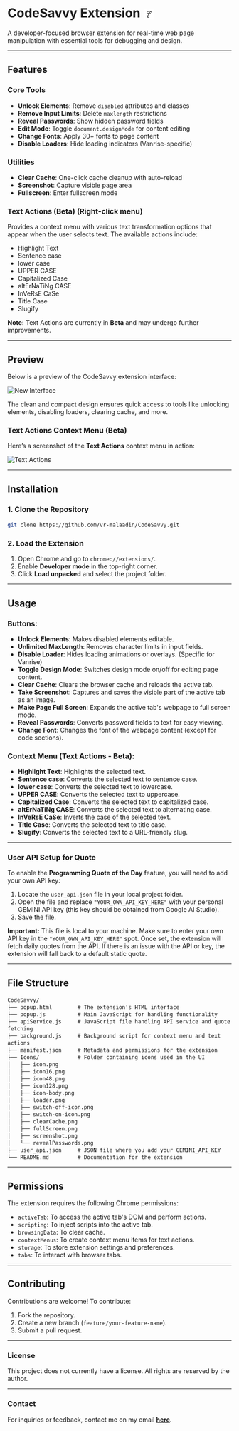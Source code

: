 # **CodeSavvy Extension** <img src="Icons/ai-logo.gif" width="24" height="24" align="center" alt="Animated logo">

A developer-focused browser extension for real-time web page manipulation with essential tools for debugging and design.

---

## **Features**

### **Core Tools**
- **Unlock Elements**: Remove `disabled` attributes and classes
- **Remove Input Limits**: Delete `maxlength` restrictions
- **Reveal Passwords**: Show hidden password fields
- **Edit Mode**: Toggle `document.designMode` for content editing
- **Change Fonts**: Apply 30+ fonts to page content
- **Disable Loaders**: Hide loading indicators (Vanrise-specific)

### **Utilities**
- **Clear Cache**: One-click cache cleanup with auto-reload
- **Screenshot**: Capture visible page area
- **Fullscreen**: Enter fullscreen mode

### **Text Actions (Beta)** (Right-click menu)
Provides a context menu with various text transformation options that appear when the user selects text. The available actions include:
- Highlight Text
- Sentence case
- lower case
- UPPER CASE
- Capitalized Case
- altErNaTiNg CASE
- InVeRsE CaSe
- Title Case
- Slugify
  
**Note:** Text Actions are currently in **Beta** and may undergo further improvements.

---

## **Preview**

Below is a preview of the CodeSavvy extension interface:

![New Interface](https://github.com/user-attachments/assets/4703219c-f73c-490e-8df3-8cad194f4371)

The clean and compact design ensures quick access to tools like unlocking elements, disabling loaders, clearing cache, and more.

### Text Actions Context Menu (Beta)
Here’s a screenshot of the **Text Actions** context menu in action:

![Text Actions](https://github.com/user-attachments/assets/52e3709a-660b-4647-898e-c1186ec039e2)

---

## **Installation**

### 1. Clone the Repository
```bash
git clone https://github.com/vr-malaadin/CodeSavvy.git
```

### 2. Load the Extension
1. Open Chrome and go to `chrome://extensions/`.
2. Enable **Developer mode** in the top-right corner.
3. Click **Load unpacked** and select the project folder.

---

## **Usage**

### Buttons:
- **Unlock Elements**: Makes disabled elements editable.
- **Unlimited MaxLength**: Removes character limits in input fields.
- **Disable Loader**: Hides loading animations or overlays. (Specific for Vanrise)
- **Toggle Design Mode**: Switches design mode on/off for editing page content.
- **Clear Cache**: Clears the browser cache and reloads the active tab.
- **Take Screenshot**: Captures and saves the visible part of the active tab as an image.
- **Make Page Full Screen**: Expands the active tab's webpage to full screen mode.
- **Reveal Passwords**: Converts password fields to text for easy viewing.
- **Change Font**: Changes the font of the webpage content (except for code sections).

### Context Menu (Text Actions - Beta):
- **Highlight Text**: Highlights the selected text.
- **Sentence case**: Converts the selected text to sentence case.
- **lower case**: Converts the selected text to lowercase.
- **UPPER CASE**: Converts the selected text to uppercase.
- **Capitalized Case**: Converts the selected text to capitalized case.
- **altErNaTiNg CASE**: Converts the selected text to alternating case.
- **InVeRsE CaSe**: Inverts the case of the selected text.
- **Title Case**: Converts the selected text to title case.
- **Slugify**: Converts the selected text to a URL-friendly slug.

---

### **User API Setup for Quote**

To enable the **Programming Quote of the Day** feature, you will need to add your own API key:

1. Locate the `user_api.json` file in your local project folder.
2. Open the file and replace `"YOUR_OWN_API_KEY_HERE"` with your personal GEMINI API key (this key should be obtained from Google AI Studio).
3. Save the file.

**Important:** This file is local to your machine. Make sure to enter your own API key in the `"YOUR_OWN_API_KEY_HERE"` spot. Once set, the extension will fetch daily quotes from the API. If there is an issue with the API or key, the extension will fall back to a default static quote.

---

## **File Structure**

```
CodeSavvy/
├── popup.html        # The extension's HTML interface
├── popup.js          # Main JavaScript for handling functionality
├── apiService.js     # JavaScript file handling API service and quote fetching
├── background.js     # Background script for context menu and text actions
├── manifest.json     # Metadata and permissions for the extension
├── Icons/            # Folder containing icons used in the UI
│   ├── icon.png
│   ├── icon16.png
│   ├── icon48.png
│   ├── icon128.png
│   ├── icon-body.png
│   ├── loader.png
│   ├── switch-off-icon.png
│   ├── switch-on-icon.png
│   ├── clearCache.png
│   ├── fullScreen.png
│   ├── screenshot.png
│   └── revealPasswords.png
├── user_api.json     # JSON file where you add your GEMINI_API_KEY
└── README.md         # Documentation for the extension
```

---

## **Permissions**

The extension requires the following Chrome permissions:
- `activeTab`: To access the active tab's DOM and perform actions.
- `scripting`: To inject scripts into the active tab.
- `browsingData`: To clear cache.
- `contextMenus`: To create context menu items for text actions.
- `storage`: To store extension settings and preferences.
- `tabs`: To interact with browser tabs.

---

## **Contributing**

Contributions are welcome! To contribute:
1. Fork the repository.
2. Create a new branch (`feature/your-feature-name`).
3. Submit a pull request.

---

### **License**  
This project does not currently have a license. All rights are reserved by the author.

---

### **Contact**  
For inquiries or feedback, contact me on my email **[here](mailto:mahdialaaaldin+codesavvy@gmail.com)**.
